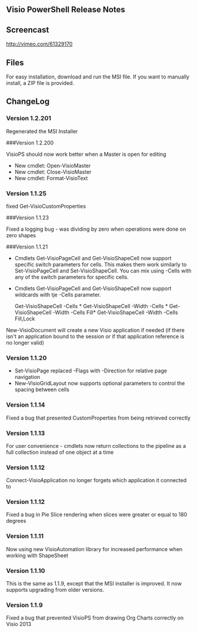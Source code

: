 ## Visio PowerShell Release Notes


## Screencast

http://vimeo.com/61329170

## Files

For easy installation, download and run the MSI file.
If you want to manually install, a ZIP file is provided.


## ChangeLog

### Version 1.2.201

Regenerated the MSI Installer

###Version 1.2.200

VisioPS should now work better when a Master is open for editing

* New cmdlet: Open-VisioMaster
* New cmdlet: Close-VisioMaster
* New cmdlet: Format-VisioText

### Version 1.1.25

fixed Get-VisioCustomProperties

###Version 1.1.23

Fixed a logging bug - was dividing by zero when operations were done on zero shapes

###Version 1.1.21

* Cmdlets Get-VisioPageCell and Get-VisioShapeCell now support specific switch parameters for cells. This makes them work similarly to Set-VisioPageCell and Set-VisioShapeCell. You can mix using -Cells with any of the switch parameters for specific cells.
* Cmdlets Get-VisioPageCell and Get-VisioShapeCell now support wildcards with tje -Cells parameter.

	Get-VisioShapeCell -Cells *
	Get-VisioShapeCell -Width -Cells *
	Get-VisioShapeCell -Width -Cells Fill*
	Get-VisioShapeCell -Width -Cells Fill,Lock

New-VisioDocument will create a new Visio application if needed (if there isn't an application bound to the session or if that application reference is no longer valid)

### Version 1.1.20

* Set-VisioPage replaced -Flags with -Direction for relative page navigation
* New-VisioGridLayout now supports optional parameters to control the spacing between cells

### Version 1.1.14

Fixed a bug that presented CustomProperties from being retrieved correctly

### Version 1.1.13

For user convenience - cmdlets now return collections to the pipeline as a full collection instead of one object at a time

### Version 1.1.12

Connect-VisioApplication no longer forgets which application it connected to

### Version 1.1.12

Fixed a bug in Pie Slice rendering when slices were greater or equal to 180 degrees

### Version 1.1.11

Now using new VisioAutomation library for increased performance when working with ShapeSheet

### Version 1.1.10

This is the same as 1.1.9, except that the MSI installer is improved. It now supports upgrading from older versions.

### Version 1.1.9

Fixed a bug that prevented VisioPS from drawing Org Charts correctly on Visio 2013
